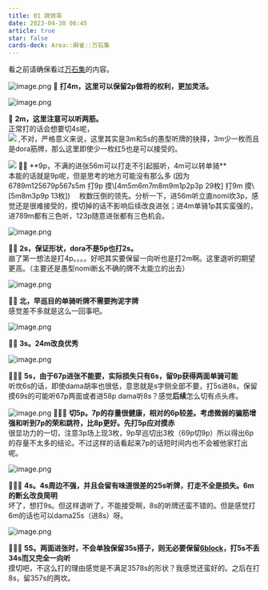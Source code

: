 ```yaml
---
title: 01 牌效率
date: 2023-04-30 06:45
article: true
star: false
cards-deck: Area::麻雀::万石集
---
```


看之前请确保看过[万石集](万石集)的内容。

![image.png](http://oss.naglfar28.com/naglfar28/202304300746898.png) 
🌟
**打4m，这里可以保留2p做将的权利，更加灵活。**



![image.png](http://oss.naglfar28.com/naglfar28/202304300752418.png)
 
🌟 **2m，这里注意可以听两筋。**
<br>
正常打的话会想要切4s呢，
<br>
<img src="http://oss.naglfar28.com/naglfar28/202304300758400.png"/>
,不对，严格意义来说，这里其实是3m和5s的愚型听牌的抉择，3m少一枚而且是dora筋牌，那么这里即使少一枚红5也是可以接受的。


<img src="http://oss.naglfar28.com/naglfar28/202304300806142.png"/> 
🌟🌟   **9p，不满的进张56m可以打走不引起振听，4m可以转单骑** <br>
本能的话就是9p呢，但是思考的地方可能没有那么多
(因为6789m125679p567s5m
打9p 摸\[4m5m6m7m8m9m1p2p3p 29枚]
打9m 摸\[5m8m3p9p 13枚])　
枚数压倒的领先。分析一下，进56m听立直nomi坎3p，感觉还是很难接受的，摸切掉的话不影响后续改良进张；进4m单骑1p其实蛮强的，进789m都有三色听，123p随意进张都有三色机会。



![image.png](http://oss.naglfar28.com/naglfar28/202304300827051.png)
 
🌟🌟 **2s，保证形状，dora不是5p也打2s。**<br>
崩了第一想法是打4p。。。。好吧其实要保留一向听也是打2m啊。这里退听的期望更高。（主要还是愚型nomi断幺不确的牌不太能立的出去）


![image.png](http://oss.naglfar28.com/naglfar28/202304302225286.png)
 
🌟🌟 **北，早巡目的单骑听牌不需要拘泥字牌**
<br>
感觉差不多就是这么一回事吧。


![image.png](http://oss.naglfar28.com/naglfar28/202304302227595.png)
 
🌟🌟 **3s。24m改良优秀**

![image.png](http://oss.naglfar28.com/naglfar28/202304302233454.png)
 
🌟🌟🌟  **5s，由于67p进张不能要，实际损失只有6s，留9p获得两面单骑可能**
<br>
听坎6s的话，即使dama胡率也很低，意思就是s字侧全部不要，打5s进8s，保留摸69s的可能听67p两面或者进58p dama听8s？感觉**后续**怎么切有点头疼。

![image.png](http://oss.naglfar28.com/naglfar28/202304302238385.png)
🌟🌟🌟 **切5p。7p的存量很健康，相对的6p较差。考虑微弱的骗筋增强和听到7p的荣和跳符，比8p更好。先打5p应对摸赤**
<br>
很显功力的一切，注意3p场上现3枚，9p早巡切出3枚（69p切9p）所以得出6p的存量不太多的结论。不过这样的话看起来7p的话短时间内也不会被他家打出呢。

![image.png](http://oss.naglfar28.com/naglfar28/202304302243099.png)
 
🌟🌟🌟 **4s。4s周边不强，并且会留有味道很差的25s听牌，打走不全是损失。6m的断幺改良简明**
<br>
坏了，想打9s。但这样退听了，不能接受啊，8s的听牌还蛮不错的。但是感觉打6m的话也可以dama25s（进8s）呀。

![image.png](http://oss.naglfar28.com/naglfar28/202304302247813.png)
 
🌟🌟🌟  **5S。两面进张时，不会单独保留35s搭子，则无必要保留[6block](../麻雀绝艺总纲/牌效理论.md#6block理论)，打5s不丢34s而又完全一向听**
<br>
摸切吧，不这么打的理由感觉是不满足3578s的形状？我感觉还蛮好的。之后在打8s，留357s的两坎。

